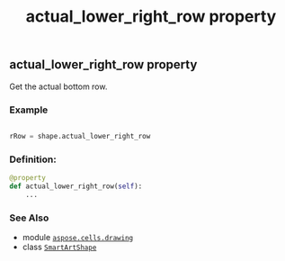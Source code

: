 ﻿---
title: actual_lower_right_row property
second_title: Aspose.Cells for Python via .NET API References
description: 
type: docs
weight: 260
url: /aspose.cells.drawing/smartartshape/actual_lower_right_row/
is_root: false
---

## actual_lower_right_row property


Get the actual bottom row.

### Example 


```python

rRow = shape.actual_lower_right_row

```
### Definition:
```python
@property
def actual_lower_right_row(self):
    ...
```

### See Also
* module [`aspose.cells.drawing`](../../)
* class [`SmartArtShape`](/cells/python-net/aspose.cells.drawing/smartartshape)
